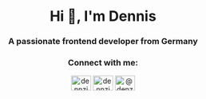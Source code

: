 <h1 align="center">Hi 👋, I'm Dennis</h1>
<h3 align="center">A passionate frontend developer from Germany</h3>

<h3 align="center">Connect with me:</h3>
<p align="center">
<a href="https://dev.to/dennzimm" target="blank"><img align="center" src="https://cdn.jsdelivr.net/npm/simple-icons@3.0.1/icons/dev-dot-to.svg" alt="dennzimm" height="30" width="40" /></a>
<a href="https://twitter.com/dennzimm" target="blank"><img align="center" src="https://cdn.jsdelivr.net/npm/simple-icons@3.0.1/icons/twitter.svg" alt="dennzimm" height="30" width="40" /></a>
<a href="https://medium.com/@denzim" target="blank"><img align="center" src="https://cdn.jsdelivr.net/npm/simple-icons@3.0.1/icons/medium.svg" alt="@denzim" height="30" width="40" /></a>
</p>
